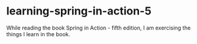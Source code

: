 # learning-spring-in-action-5
While reading the book Spring in Action - fifth edition, I am exercising the things I learn in the book.
